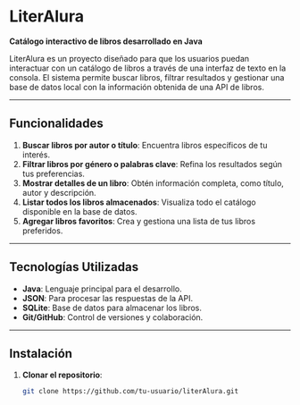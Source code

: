# LiterAlura

**Catálogo interactivo de libros desarrollado en Java**

LiterAlura es un proyecto diseñado para que los usuarios puedan interactuar con un catálogo de libros a través de una interfaz de texto en la consola. El sistema permite buscar libros, filtrar resultados y gestionar una base de datos local con la información obtenida de una API de libros.

---

## Funcionalidades

1. **Buscar libros por autor o título**: Encuentra libros específicos de tu interés.
2. **Filtrar libros por género o palabras clave**: Refina los resultados según tus preferencias.
3. **Mostrar detalles de un libro**: Obtén información completa, como título, autor y descripción.
4. **Listar todos los libros almacenados**: Visualiza todo el catálogo disponible en la base de datos.
5. **Agregar libros favoritos**: Crea y gestiona una lista de tus libros preferidos.

---

## Tecnologías Utilizadas

- **Java**: Lenguaje principal para el desarrollo.
- **JSON**: Para procesar las respuestas de la API.
- **SQLite**: Base de datos para almacenar los libros.
- **Git/GitHub**: Control de versiones y colaboración.

---

## Instalación

1. **Clonar el repositorio**:
   ```bash
   git clone https://github.com/tu-usuario/literAlura.git

